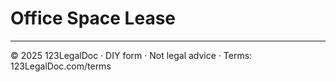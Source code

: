# Office Space Lease

---

© 2025 123LegalDoc · DIY form · Not legal advice · Terms: 123LegalDoc.com/terms
